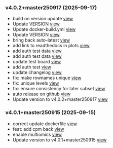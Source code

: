 ### v4.0.2+master250917 (2025-09-17)

-  build on version update [view](https://github.com/bigomics/omicsplayground/commit/3dc2dccc8aeec3c83b4a85310eb661f27f46cacd)
-  Update VERSION [view](https://github.com/bigomics/omicsplayground/commit/bcd107e8f1a866ecaaf5a00894668e5bf0586ded)
-  Update docker-build.yml [view](https://github.com/bigomics/omicsplayground/commit/e23137cd39afea53e2916473ab9a3ac1d965f87b)
-  Update VERSION [view](https://github.com/bigomics/omicsplayground/commit/65da18abf3869b966f76cbfa6368fb6087298560)
-  bring back auto-latest [view](https://github.com/bigomics/omicsplayground/commit/b6e7e2a2a1c142ef0763f7a8cd2ec58db112e859)
-  add link to readthedocs in plots [view](https://github.com/bigomics/omicsplayground/commit/9601cd883687e30847cfec9221faf58fc9dbf6cd)
-  add auth test data [view](https://github.com/bigomics/omicsplayground/commit/3e2203035e3f5b82da3f2049856cdb3e9a8b0d9a)
-  add auth test data [view](https://github.com/bigomics/omicsplayground/commit/b2ffa18fc84fc4b3d7b36e0f6c4f77b977d35210)
-  update test board [view](https://github.com/bigomics/omicsplayground/commit/21a28b025864502073693d686861de4a79605798)
-  add auth test [view](https://github.com/bigomics/omicsplayground/commit/7cbbe804ab5bdb9730849bba355d56bba82784ee)
-  update changelog [view](https://github.com/bigomics/omicsplayground/commit/3ffe7a2afc8c9c15433776f68b9b544e3e29199d)
-  fix: make rownames unique [view](https://github.com/bigomics/omicsplayground/commit/1f4138742318dcbc358ffc8ca9ec43d6ee46e47f)
-  fix: unique levels [view](https://github.com/bigomics/omicsplayground/commit/f605b4f8d38fc00023f29e2f1793b718318619db)
-  fix: ensure consistency for later subset [view](https://github.com/bigomics/omicsplayground/commit/c81dff3b4a4a06f50258ee37b0b7a0c8f2f2fafa)
-  auto release on github [view](https://github.com/bigomics/omicsplayground/commit/6a21bc5e10bb4625dfe2c7408dd2a1e220e7288a)
-  Update version to v4.0.2+master250917 [view](https://github.com/bigomics/omicsplayground/commit/84152d7922d9d3ed6612182128134b0b5c88fd20)


### v4.0.1+master250915 (2025-09-15)

-  correct update dockerfile [view](https://github.com/bigomics/omicsplayground/commit/acc1d997e1b1489ab511891b21f9205152b9506e)
-  feat: add cpm back [view](https://github.com/bigomics/omicsplayground/commit/3a0d859f2f669f499a13e1608cbd78faf7424494)
-  enable multiomics [view](https://github.com/bigomics/omicsplayground/commit/79cbbd70c1e1f4a5441db66cb11b6b45a451d90f)
-  Update version to v4.0.1+master250915 [view](https://github.com/bigomics/omicsplayground/commit/dda990eb8b44aeaf127a52ba87bcf6f4445be160)


